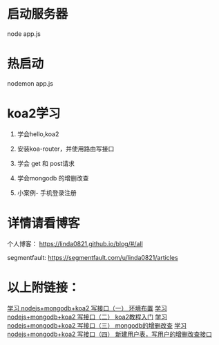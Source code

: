 # 启动服务器
 node app.js
# 热启动
 nodemon app.js

# koa2学习
 1. 学会hello,koa2

 2. 安装koa-router，并使用路由写接口
 
 3. 学会 get 和 post请求
 
 4. 学会mongodb 的增删改查
 
 5. 小案例- 手机登录注册
 
# 详情请看博客

 个人博客：
 https://linda0821.github.io/blog/#/all
 
 segmentfault:
 https://segmentfault.com/u/linda0821/articles

 # 以上附链接：

 [学习 nodejs+mongodb+koa2 写接口（一） 环境布置](https://segmentfault.com/a/1190000021515582)
 [学习 nodejs+mongodb+koa2 写接口（二） koa2教程入门](https://segmentfault.com/a/1190000021516131)
 [学习 nodejs+mongodb+koa2 写接口（三） mongodb的增删改查](https://segmentfault.com/a/1190000021521485)
 [学习 nodejs+mongodb+koa2 写接口（四） 新建用户表，写用户的增删改查接口](https://segmentfault.com/a/1190000021904125)
